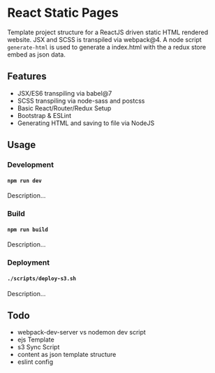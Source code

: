 # React Static Pages
Template project structure for a ReactJS driven static HTML rendered website. JSX and SCSS is transpiled via webpack@4. A node script `generate-html` is used to generate a index.html with the a redux store embed as json data.

## Features
* JSX/ES6 transpiling via babel@7
* SCSS transpiling via node-sass and postcss
* Basic React/Router/Redux Setup
* Bootstrap & ESLint
* Generating HTML and saving to file via NodeJS 

## Usage
### Development
#### `npm run dev`
Description...
### Build
#### `npm run build`
Description...
### Deployment
#### `./scripts/deploy-s3.sh`
Description...

## Todo
* webpack-dev-server vs nodemon dev script
* ejs Template
* s3 Sync Script
* content as json template structure
* eslint config
